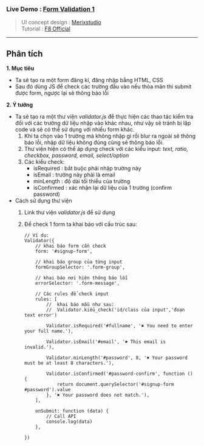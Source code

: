 ### Live Demo : [Form Validation 1](https://ck1412.github.io/HTML_CSS_JS/Projects/Form-Validation-1)
> UI concept design : [Merixstudio](https://dribbble.com/shots/11468202-Fintech-App-Sign-in-Sign-up)  
> Tutorial : [F8 Official](https://youtu.be/ZdvRm1bfGAk)
---
## Phân tích
**1. Mục tiêu**
 - Ta sẽ tạo ra một form đăng kí, đăng nhập bằng HTML, CSS
 - Sau đó dùng JS để check các trường đầu vào nếu thỏa mãn thì submit được form, ngược lại sẽ thông báo lỗi  

**2. Ý tưởng**
* Ta sẽ tạo ra một thư viện *validator.js* để thực hiện các thao tác kiểm tra đối với các trường dữ liệu nhập vào khác nhau, như vậy sẽ tránh bị lặp code và sẽ có thể sử dụng với nhiều form khác.  
    1. Khi ta chọn vào 1 trường mà không nhập gì rồi blur ra ngoài sẽ thông báo lỗi, nhập dữ liệu không đúng cũng sẽ thông báo lỗi.
    2. Thư viện hiện có thể áp dụng check với các kiểu input: *text, ratio, checkbox, password, email, select/option*
    3. Các kiểu check:   
        * isRequired : bắt buộc phải nhập trường này
        * isEmail : trường này phải là email
        * minLength : độ dài tối thiểu của trường
        * isConfirmed : xác nhận lại dữ liệu của 1 trường (confirm password)
* Cách sử dụng thư viện
    1. Link thư viện *validator.js* để sử dụng
    2. Để check 1 form ta khai báo với cấu trúc sau:  

        ```
        // Ví dụ: 
        Validator({
            // khai báo form cần check
            form: '#signup-form',   

            // khai báo group của từng input
            formGroupSelector: '.form-group',   

            // khai báo nơi hiện thông báo lỗi
            errorSelector: '.form-message',    

            // Các rules để check input
            rules: [
                //  khai báo mẫu như sau:
                //  Validator.kiểu_check('id/class của input','đoạn text error')

                Validator.isRequired('#fullname', '✖ You need to enter your full name.'),

                Validator.isEmail('#email', '✖ This email is invalid.'),

                Validator.minLength('#password', 8, '✖ Your password must be at least 8 characters.'),

                Validator.isConfirmed('#password-confirm', function () {
                    return document.querySelector('#signup-form #password').value
                }, '✖ Your password does not match.'),
            ],

            onSubmit: function (data) {
                // Call API
                console.log(data)
            },

        })
        ``` 